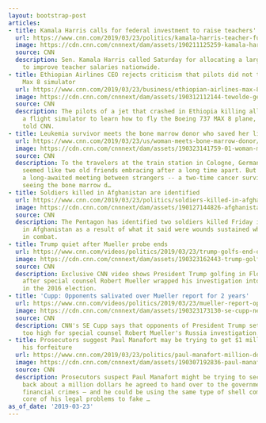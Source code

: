 ```yaml
---
layout: bootstrap-post
articles:
- title: Kamala Harris calls for federal investment to raise teachers' salaries
  url: https://www.cnn.com/2019/03/23/politics/kamala-harris-teacher-funding-announcement/index.html
  image: https://cdn.cnn.com/cnnnext/dam/assets/190211125259-kamala-harris-howard-university-super-tease.jpg
  source: CNN
  description: Sen. Kamala Harris called Saturday for allocating a large federal investment
    to improve teacher salaries nationwide.
- title: Ethiopian Airlines CEO rejects criticism that pilots did not train on 737
    Max 8 simulator
  url: https://www.cnn.com/2019/03/23/business/ethiopian-airlines-max-8-boeing-simulator-intl/index.html
  image: https://cdn.cnn.com/cnnnext/dam/assets/190312112144-tewolde-gebremariam-ethiopian-airlines-ceo-super-tease.jpg
  source: CNN
  description: The pilots of a jet that crashed in Ethiopia killing all on board used
    a flight simulator to learn how to fly the Boeing 737 MAX 8 plane, the airline
    told CNN.
- title: Leukemia survivor meets the bone marrow donor who saved her life
  url: https://www.cnn.com/2019/03/23/us/woman-meets-bone-marrow-donor/index.html
  image: https://cdn.cnn.com/cnnnext/dam/assets/190323141759-01-woman-meets-her-bone-marrow-donor-for-the-first-time-super-tease.jpg
  source: CNN
  description: To the travelers at the train station in Cologne, Germany, they probably
    seemed like two old friends embracing after a long time apart. But it was actually
    a long-awaited meeting between strangers -- a two-time cancer survivor finally
    seeing the bone marrow d…
- title: Soldiers killed in Afghanistan are identified
  url: https://www.cnn.com/2019/03/23/politics/soldiers-killed-in-afghanistan-identified/index.html
  image: https://cdn.cnn.com/cnnnext/dam/assets/190127144826-afghanistan-us-troops-super-tease.jpg
  source: CNN
  description: The Pentagon has identified two soldiers killed Friday in Kunduz Province
    in Afghanistan as a result of what it said were wounds sustained while engaged
    in combat.
- title: Trump quiet after Mueller probe ends
  url: https://www.cnn.com/videos/politics/2019/03/23/trump-golfs-end-of-mueller-probe-brown-nr-vpx.cnn
  image: https://cdn.cnn.com/cnnnext/dam/assets/190323162443-trump-golfs-super-tease.jpg
  source: CNN
  description: Exclusive CNN video shows President Trump golfing in Florida one day
    after special counsel Robert Mueller wrapped his investigation into Russian meddling
    in the 2016 election.
- title: 'Cupp: Opponents salivated over Mueller report for 2 years'
  url: https://www.cnn.com/videos/politics/2019/03/23/mueller-report-opponents-salivating-cupp-nr-vpx.cnn
  image: https://cdn.cnn.com/cnnnext/dam/assets/190323173130-se-cupp-newsroom-super-tease.jpg
  source: CNN
  description: CNN's SE Cupp says that opponents of President Trump set expectations
    too high for special counsel Robert Mueller's Russia investigation.
- title: Prosecutors suggest Paul Manafort may be trying to get $1 million out of
    his forfeiture
  url: https://www.cnn.com/2019/03/23/politics/paul-manafort-million-dollars-forfeiture/index.html
  image: https://cdn.cnn.com/cnnnext/dam/assets/190307192836-paul-manafort-sentence-failed-justice-blumenthal-intv-ebof-vpx-00000328-super-tease.jpg
  source: CNN
  description: Prosecutors suspect Paul Manafort might be trying to secretly claw
    back about a million dollars he agreed to hand over to the government for his
    financial crimes — and he could be using the same type of shell company at the
    core of his legal problems to fake …
as_of_date: '2019-03-23'
---
```


